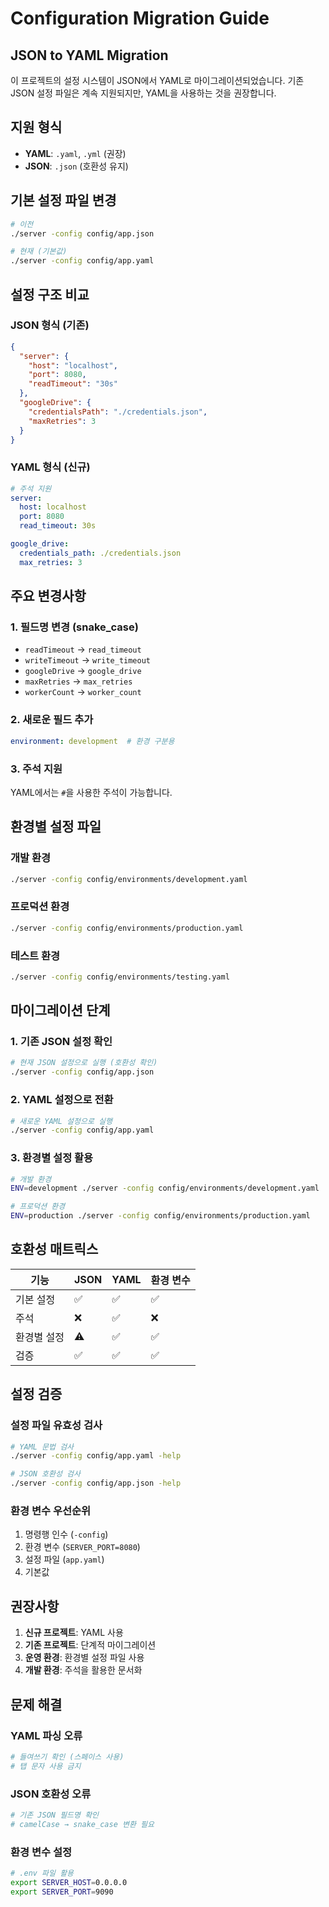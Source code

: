 # Configuration Migration Guide

## JSON to YAML Migration

이 프로젝트의 설정 시스템이 JSON에서 YAML로 마이그레이션되었습니다. 기존 JSON 설정 파일은 계속 지원되지만, YAML을 사용하는 것을 권장합니다.

## 지원 형식

- **YAML**: `.yaml`, `.yml` (권장)
- **JSON**: `.json` (호환성 유지)

## 기본 설정 파일 변경

```bash
# 이전
./server -config config/app.json

# 현재 (기본값)
./server -config config/app.yaml
```

## 설정 구조 비교

### JSON 형식 (기존)
```json
{
  "server": {
    "host": "localhost",
    "port": 8080,
    "readTimeout": "30s"
  },
  "googleDrive": {
    "credentialsPath": "./credentials.json",
    "maxRetries": 3
  }
}
```

### YAML 형식 (신규)
```yaml
# 주석 지원
server:
  host: localhost
  port: 8080
  read_timeout: 30s

google_drive:
  credentials_path: ./credentials.json
  max_retries: 3
```

## 주요 변경사항

### 1. 필드명 변경 (snake_case)
- `readTimeout` → `read_timeout`
- `writeTimeout` → `write_timeout` 
- `googleDrive` → `google_drive`
- `maxRetries` → `max_retries`
- `workerCount` → `worker_count`

### 2. 새로운 필드 추가
```yaml
environment: development  # 환경 구분용
```

### 3. 주석 지원
YAML에서는 `#`을 사용한 주석이 가능합니다.

## 환경별 설정 파일

### 개발 환경
```bash
./server -config config/environments/development.yaml
```

### 프로덕션 환경
```bash
./server -config config/environments/production.yaml
```

### 테스트 환경
```bash
./server -config config/environments/testing.yaml
```

## 마이그레이션 단계

### 1. 기존 JSON 설정 확인
```bash
# 현재 JSON 설정으로 실행 (호환성 확인)
./server -config config/app.json
```

### 2. YAML 설정으로 전환
```bash
# 새로운 YAML 설정으로 실행
./server -config config/app.yaml
```

### 3. 환경별 설정 활용
```bash
# 개발 환경
ENV=development ./server -config config/environments/development.yaml

# 프로덕션 환경  
ENV=production ./server -config config/environments/production.yaml
```

## 호환성 매트릭스

| 기능 | JSON | YAML | 환경 변수 |
|------|------|------|-----------|
| 기본 설정 | ✅ | ✅ | ✅ |
| 주석 | ❌ | ✅ | ❌ |
| 환경별 설정 | ⚠️ | ✅ | ✅ |
| 검증 | ✅ | ✅ | ✅ |

## 설정 검증

### 설정 파일 유효성 검사
```bash
# YAML 문법 검사
./server -config config/app.yaml -help

# JSON 호환성 검사
./server -config config/app.json -help
```

### 환경 변수 우선순위
1. 명령행 인수 (`-config`)
2. 환경 변수 (`SERVER_PORT=8080`)
3. 설정 파일 (`app.yaml`)
4. 기본값

## 권장사항

1. **신규 프로젝트**: YAML 사용
2. **기존 프로젝트**: 단계적 마이그레이션
3. **운영 환경**: 환경별 설정 파일 사용
4. **개발 환경**: 주석을 활용한 문서화

## 문제 해결

### YAML 파싱 오류
```bash
# 들여쓰기 확인 (스페이스 사용)
# 탭 문자 사용 금지
```

### JSON 호환성 오류
```bash
# 기존 JSON 필드명 확인
# camelCase → snake_case 변환 필요
```

### 환경 변수 설정
```bash
# .env 파일 활용
export SERVER_HOST=0.0.0.0
export SERVER_PORT=9090
```